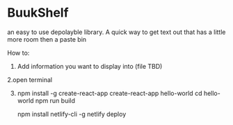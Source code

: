 # BuukShelf
an easy to use depolayble library. A quick way to get text out that has a little more room then a paste bin

How to:
1. Add information you want to display into (file TBD)

2.open terminal 

3. npm install -g create-react-app
	create-react-app hello-world
	cd hello-world
	npm run build

	npm install netlify-cli -g
	netlify deploy